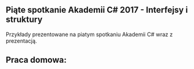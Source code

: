 ## Piąte spotkanie Akademii C# 2017 - Interfejsy i struktury
Przykłady prezentowane na piatym spotkaniu Akademii C# wraz z prezentacją.

## Praca domowa:

